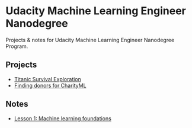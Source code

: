 # Udacity Machine Learning Engineer Nanodegree
Projects & notes for Udacity Machine Learning Engineer Nanodegree Program.

## Projects
- [Titanic Survival Exploration](https://github.com/jes2ica/ml-nanodegree/tree/master/projects/titanic_survival_exploration)
- [Finding donors for CharityML](https://github.com/jes2ica/ml-nanodegree/tree/master/projects/finding_donors)

## Notes
- [Lesson 1: Machine learning foundations](https://github.com/jes2ica/ml-nanodegree/blob/master/course_notes/1_machine_learning_foundations.md)
